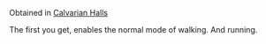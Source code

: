 Obtained in [Calvarian Halls](../../Fluff/World/The%20City/Shantytowns/Adikean%20Row/Calvarian%20Halls.md)

The first you get, enables the normal mode of walking. And running.